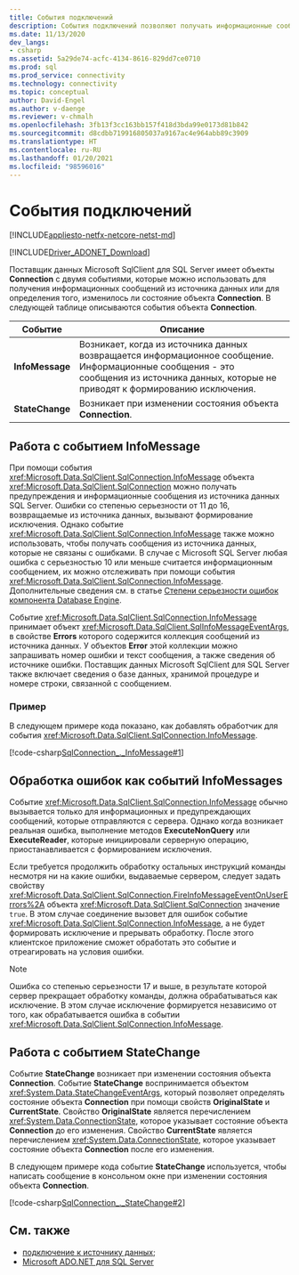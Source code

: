 ```yaml
---
title: События подключений
description: События подключений позволяют получать информационные сообщения от источника данных и определять, изменилось ли его состояние.
ms.date: 11/13/2020
dev_langs:
- csharp
ms.assetid: 5a29de74-acfc-4134-8616-829dd7ce0710
ms.prod: sql
ms.prod_service: connectivity
ms.technology: connectivity
ms.topic: conceptual
author: David-Engel
ms.author: v-daenge
ms.reviewer: v-chmalh
ms.openlocfilehash: 3fb13f3cc163bb157f418d3bda99e0173d81b842
ms.sourcegitcommit: d8cdbb719916805037a9167ac4e964abb89c3909
ms.translationtype: HT
ms.contentlocale: ru-RU
ms.lasthandoff: 01/20/2021
ms.locfileid: "98596016"
---
```

# <a name="connection-events"></a>События подключений

[!INCLUDE[appliesto-netfx-netcore-netst-md](../../includes/appliesto-netfx-netcore-netst-md.md)]

[!INCLUDE[Driver_ADONET_Download](../../includes/driver_adonet_download.md)]

Поставщик данных Microsoft SqlClient для SQL Server имеет объекты **Connection** с двумя событиями, которые можно использовать для получения информационных сообщений из источника данных или для определения того, изменилось ли состояние объекта **Connection**. В следующей таблице описываются события объекта **Connection**.

|Событие|Описание|  
|-----------|-----------------|  
|**InfoMessage**|Возникает, когда из источника данных возвращается информационное сообщение. Информационные сообщения - это сообщения из источника данных, которые не приводят к формированию исключения.|  
|**StateChange**|Возникает при изменении состояния объекта **Connection**.|  

## <a name="work-with-the-infomessage-event"></a>Работа с событием InfoMessage

При помощи события <xref:Microsoft.Data.SqlClient.SqlConnection.InfoMessage> объекта <xref:Microsoft.Data.SqlClient.SqlConnection> можно получать предупреждения и информационные сообщения из источника данных SQL Server. Ошибки со степенью серьезности от 11 до 16, возвращаемые из источника данных, вызывают формирование исключения. Однако событие <xref:Microsoft.Data.SqlClient.SqlConnection.InfoMessage> также можно использовать, чтобы получать сообщения из источника данных, которые не связаны с ошибками. В случае с Microsoft SQL Server любая ошибка с серьезностью 10 или меньше считается информационным сообщением, их можно отслеживать при помощи события <xref:Microsoft.Data.SqlClient.SqlConnection.InfoMessage>. Дополнительные сведения см. в статье [Степени серьезности ошибок компонента Database Engine](../../relational-databases/errors-events/database-engine-error-severities.md).

Событие <xref:Microsoft.Data.SqlClient.SqlConnection.InfoMessage> принимает объект <xref:Microsoft.Data.SqlClient.SqlInfoMessageEventArgs>, в свойстве **Errors** которого содержится коллекция сообщений из источника данных. У объектов **Error** этой коллекции можно запрашивать номер ошибки и текст сообщения, а также сведения об источнике ошибки. Поставщик данных Microsoft SqlClient для SQL Server также включает сведения о базе данных, хранимой процедуре и номере строки, связанной с сообщением.

### <a name="example"></a>Пример

В следующем примере кода показано, как добавлять обработчик для события <xref:Microsoft.Data.SqlClient.SqlConnection.InfoMessage>.

[!code-csharp[SqlConnection_._InfoMessage#1](~/../sqlclient/doc/samples/SqlConnection_InfoMessage_StateChange.cs#1)]

## <a name="handle-errors-as-infomessages"></a>Обработка ошибок как событий InfoMessages

Событие <xref:Microsoft.Data.SqlClient.SqlConnection.InfoMessage> обычно вызывается только для информационных и предупреждающих сообщений, которые отправляются с сервера. Однако когда возникает реальная ошибка, выполнение методов **ExecuteNonQuery** или **ExecuteReader**, которые инициировали серверную операцию, приостанавливается с формированием исключения.

Если требуется продолжить обработку остальных инструкций команды несмотря ни на какие ошибки, выдаваемые сервером, следует задать свойству <xref:Microsoft.Data.SqlClient.SqlConnection.FireInfoMessageEventOnUserErrors%2A> объекта <xref:Microsoft.Data.SqlClient.SqlConnection> значение `true`. В этом случае соединение вызовет для ошибок событие <xref:Microsoft.Data.SqlClient.SqlConnection.InfoMessage>, а не будет формировать исключение и прерывать обработку. После этого клиентское приложение сможет обработать это событие и отреагировать на условия ошибки.

> [!NOTE]
> Ошибка со степенью серьезности 17 и выше, в результате которой сервер прекращает обработку команды, должна обрабатываться как исключение. В этом случае исключение формируется независимо от того, как обрабатывается ошибка в событии <xref:Microsoft.Data.SqlClient.SqlConnection.InfoMessage>.

## <a name="work-with-the-statechange-event"></a>Работа с событием StateChange

Событие **StateChange** возникает при изменении состояния объекта **Connection**. Событие **StateChange** воспринимается объектом <xref:System.Data.StateChangeEventArgs>, который позволяет определять состояние объекта **Connection** при помощи свойств **OriginalState** и **CurrentState**. Свойство **OriginalState** является перечислением <xref:System.Data.ConnectionState>, которое указывает состояние объекта **Connection** до его изменения. Свойство **CurrentState** является перечислением <xref:System.Data.ConnectionState>, которое указывает состояние объекта **Connection** после его изменения.

В следующем примере кода событие **StateChange** используется, чтобы написать сообщение в консольном окне при изменении состояния объекта **Connection**.

[!code-csharp[SqlConnection_._StateChange#2](~/../sqlclient/doc/samples/SqlConnection_InfoMessage_StateChange.cs#2)]

## <a name="see-also"></a>См. также

- [подключение к источнику данных](connecting-to-data-source.md);
- [Microsoft ADO.NET для SQL Server](microsoft-ado-net-sql-server.md)